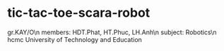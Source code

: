 # tic-tac-toe-scara-robot
gr.KAY/O\n
members: HDT.Phat, HT.Phuc, LH.Anh\n
subject: Robotics\n
hcmc University of Technology and Education
